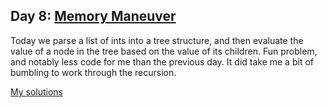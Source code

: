 ## Day 8: [Memory Maneuver](problem.md)

Today we parse a list of ints into a tree structure, and then
evaluate the value of a node in the tree based on the value of its children.
Fun problem, and notably less code for me than the previous day. It did take
me a bit of bumbling to work through the recursion.

[My solutions](day.hs)

